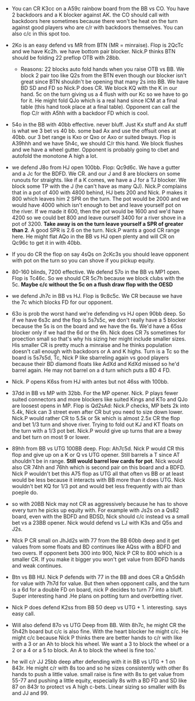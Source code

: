 - You can CR K3cc on a A59c rainbow board from the BB vs CO. You have 2 backdoors and a K blocker against AK. the CO should call with backdoors here sometimes because there won't be heat on the turn against good players who are c/r with backdoors themselves. You can also c/c in this spot too.

- 2Ko is an easy defend vs MR from BTN (MR = minraise). Flop is 2QcTc and we have Kc2h. we have bottom pair blocker. Nick.P thinks BTN should be folding 22 preflop OTB with 28bb. 
  - Reasons: 22 blocks auto fold hands when you raise OTB vs BB. We block 2 pair too like Q2s from the BTN even though our blocker isn't great since BTN shouldn't be opening that many 2s into BB. We have BD SD and FD so Nick.P does CR. We block KQ with the K in our hand. 5c on the turn giving us a 4 flush with our Kc so we have to go for it. He might fold QJo which is a real hand since ICM at a final table (this hand took place at a final table). Opponent can call the flop C/r with A5hh with a backdoor FD which is cool.
  

- 54o in the BB with 40bb effective. never bluff. Just Kx stuff and Ax stuff is what we 3 bet vs 40 bb. some bad Ax and use the offsuit ones at 40bb. our 3 bet range is Kxo or Qxo or Axo or suited bways. Flop is A39hhh and we have 5h4c, we should C/r this hand. We block flushes and we have a wheel gutter. Opponent is probably going to cbet and autofold the monotone A high a lot.

- we defend J8o from HJ open 100bb. Flop: Qc9d6c. We have a gutter and a Jc for the BDFD. We CR. and our J and 8 are blockers on some runouts for straights. like if a K comes, we have a J for a TJ blocker. We block some TP with the J (he can't have as many QJ). Nick.P complains that in a pot of 400 with 4800 behind, HJ bets 200 and Nick. P makes it 800 which leaves him 2 SPR on the turn. The pot would be 2000 and we would have 4000 which isn't enough to bet and leave yourself pot on the river. If we made it 600, then the pot would be 1600 and we'd have 4200 so we could bet 800 and leave ourself 3400 for a river shove in a pot of 3200. **Take away is on the turn leave yourself a SPR of greater than 2**. A good SPR is 2.6 on the turn. Nick.P wants a good CR range here. He might flat AQo in the BB vs HJ open plenty and will CR on Qc96c to get it in with 40bb.

- If you do CR the flop on say 4sQs on 2cKc3s you should leave opponent with pot on the turn so you can shove if you pickup equity.

- 80-160 blinds, 7200 effective. We defend 57o in the BB vs MP1 open. Flop is Tc46c. So we should CR 5c7h because we block clubs with the 5c. **Maybe c/c without the 5c on a flush draw flop with the OESD**

- we defend Jh7c in BB vs HJ. Flop is 9c8c5c. We CR because we have the 7c which blocks FD for our opponent.

- 63o is prob the worst hand we're defending vs HJ open 90bb deep. So if we have 6s3c and the flop is 5s7s5c, we don't really have a 5 blocker because the 5s is on the board and we have the 6s. We'd have a 65ss blocker only if we had the 6d or the 6h. Nick does CR 7s sometimes for proection small so that's why his sizing her might include smaller sizes. His smaller CR is pretty much a minraise and he thinks population doesn't call enough with backdoors or A and K highs. Turn is a Tc so the board is 5s7s5d, Tc, Nick P like sbarreling again vs good players because their BD diamond floats like AdXd and KdXd missed so he'd barrel again. He may not barrel on a d turn which puts a BD 4 FD.

- Nick. P opens K6ss from HJ with antes but not 46ss with 100bb.
- 37dd in BB vs MP with 32bb. For the MP opener. Nick. P plays fewer suited connectors and more blockers like suited Kings and KTo and QJo are loosest opens in MP. Flop is Qd2sAd: Nick.P checks, MP bets 2k into 5.4k, Nick can 3 street even after CR but you need to size down lower. Nick.P would rather CR to 5.5k or 5k which is almost 2.5x CR the flop and bet 1/3 turn and shove river. Trying to fold out KJ and KT floats on the turn with a 1/3 pot bet. Nick.P would give up turns that are a bway and bet turn on most 9 or lower.

- 89hh from BB vs UTG 100BB deep. Flop: Ah7c5d. Nick P would CR this flop and give up on a K or Q vs UTG opener. Still barrels a T since AT shouldn't be in range. **Still would barrel low cards for pot**. Nick would also CR 74hh and 76hh which is second pair on this board and a BDFD. Nick P wouldn't bet this A75 flop as UTG all that often vs BB or at least would be less because it interacts with BB more than it does UTG. Nick wouldn't bet KQ for 1/3 pot and would bet less frequently with air than poeple do.

- so with 20BB Nick may not CR as aggressively because he has to shove every turn he picks up equity with. For example with Js2s on a Qs82 board, even with the BDFD and BDSD, Nick should c/c instead vs a small bet vs a 23BB opener. Nick would defend vs LJ with K3s and Q5s and J2s.

- NIck P CR small on JhJd2s with 77 from the BB 60bb deep and it get values from some floats and BD continues like AQss with a BDFD and two overs. If opponent bets 300 into 900, Nick P CR to 800 which is a smaller CR. If you make it bigger you won't get value from BDFD hands and weak continues.

- Btn vs BB HU. Nick P defends with 77 in the BB and does CR a Qh5d4h for value with 7h7d for value. But then when opponent calls, and the turn is a 6d for a double FD on board, nick P decides to turn 77 into a bluff. Super interesting hand .He plans on potting turn and overbetting river.

- Nick P does defend K2ss from BB 50 deep vs UTG + 1. interesting. says easy call.

- Will also defend 87o vs UTG Deep from BB. With 8h7c, he might CR the 5h42h board but c/c is also fine. With the heart blocker he might c/c.  He might c/c because Nick P thinks there are better hands to c/r with like with a 3 or an Ah to block his wheel. We want a 3 to block the wheel or a 2 or a 4 or a 5 to block. An A to block the wheel is fine too.'

- he will c/r JJ 25bb deep after defending with it in BB vs UTG + 1 on 843r. He might c/r with 8s too and so he sizes consistently with other 8s hands to push a little value. small raise is fine with 8s to get value from 55-77 and pushing a little equity, especially 8s with a BD FD and SD like 87 on 843r to protect vs A high c-bets. Linear sizing so smaller with 8s and JJ and 99.


